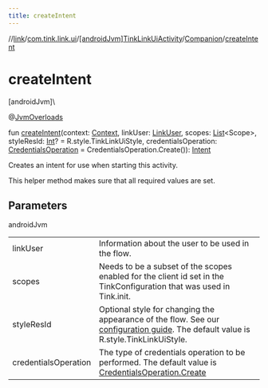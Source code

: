 ```yaml
---
title: createIntent
---
```

//[link](../../../../index.html)/[com.tink.link.ui](../../index.html)/[[androidJvm]TinkLinkUiActivity](../index.html)/[Companion](index.html)/[createIntent](create-intent.html)



# createIntent



[androidJvm]\




@[JvmOverloads](https://kotlinlang.org/api/latest/jvm/stdlib/kotlin.jvm/-jvm-overloads/index.html)



fun [createIntent](create-intent.html)(context: [Context](https://developer.android.com/reference/kotlin/android/content/Context.html), linkUser: [LinkUser](../../[android-jvm]-link-user/index.html), scopes: [List](https://kotlinlang.org/api/latest/jvm/stdlib/kotlin.collections/-list/index.html)&lt;Scope&gt;, styleResId: [Int](https://kotlinlang.org/api/latest/jvm/stdlib/kotlin/-int/index.html)? = R.style.TinkLinkUiStyle, credentialsOperation: [CredentialsOperation](../../[android-jvm]-credentials-operation/index.html) = CredentialsOperation.Create()): [Intent](https://developer.android.com/reference/kotlin/android/content/Intent.html)



Creates an intent for use when starting this activity.



This helper method makes sure that all required values are set.



## Parameters


androidJvm

| | |
|---|---|
| linkUser | Information about the user to be used in the flow. |
| scopes | Needs to be a subset of the scopes enabled for the client id set in the TinkConfiguration that was used in Tink.init. |
| styleResId | Optional style for changing the appearance of the flow. See our [configuration guide](https://docs.tink.com/resources/tutorials/tink-link-ui-sdk-android-tutorial#customizing-the-appearance). The default value is R.style.TinkLinkUiStyle. |
| credentialsOperation | The type of credentials operation to be performed. The default value is [CredentialsOperation.Create](../../[android-jvm]-credentials-operation/-create/index.html) |




